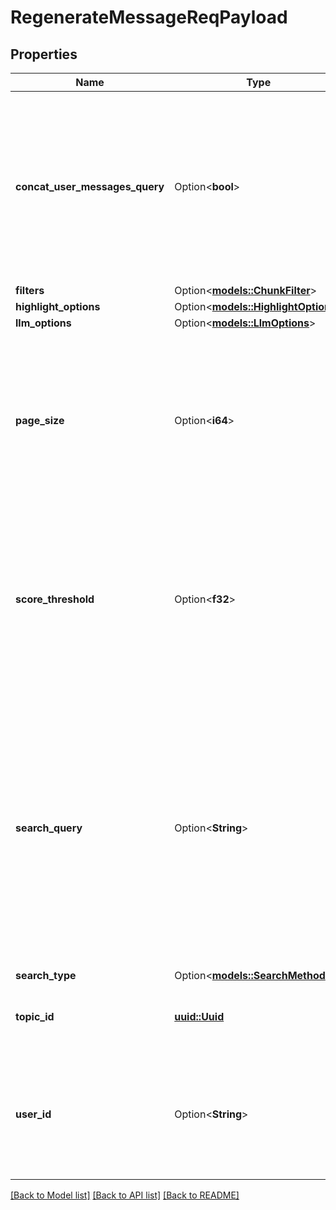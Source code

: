# RegenerateMessageReqPayload

## Properties

Name | Type | Description | Notes
------------ | ------------- | ------------- | -------------
**concat_user_messages_query** | Option<**bool**> | If concat user messages query is set to true, all of the user messages in the topic will be concatenated together and used as the search query. If not specified, this defaults to false. Default is false. | [optional]
**filters** | Option<[**models::ChunkFilter**](ChunkFilter.md)> |  | [optional]
**highlight_options** | Option<[**models::HighlightOptions**](HighlightOptions.md)> |  | [optional]
**llm_options** | Option<[**models::LlmOptions**](LLMOptions.md)> |  | [optional]
**page_size** | Option<**i64**> | Page size is the number of chunks to fetch during RAG. If 0, then no search will be performed. If specified, this will override the N retrievals to include in the dataset configuration. Default is None. | [optional]
**score_threshold** | Option<**f32**> | Set score_threshold to a float to filter out chunks with a score below the threshold. This threshold applies before weight and bias modifications. If not specified, this defaults to 0.0. | [optional]
**search_query** | Option<**String**> | Query is the search query. This can be any string. The search_query will be used to create a dense embedding vector and/or sparse vector which will be used to find the result set. If not specified, will default to the last user message or HyDE if HyDE is enabled in the dataset configuration. Default is None. | [optional]
**search_type** | Option<[**models::SearchMethod**](SearchMethod.md)> |  | [optional]
**topic_id** | [**uuid::Uuid**](uuid::Uuid.md) | The id of the topic to regenerate the last message for. | 
**user_id** | Option<**String**> | The user_id is the id of the user who is making the request. This is used to track user interactions with the RAG results. | [optional]

[[Back to Model list]](../README.md#documentation-for-models) [[Back to API list]](../README.md#documentation-for-api-endpoints) [[Back to README]](../README.md)


